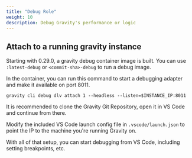 ```yaml
---
title: "Debug Role"
weight: 10
description: Debug Gravity's performance or logic
---
```


## Attach to a running gravity instance

Starting with 0.29.0, a gravity debug container image is built. You can use `:latest-debug` or `<commit-sha>-debug` to run a debug image.

In the container, you can run this command to start a debugging adapter and make it available on port 8011.

```shell
gravity cli debug dlv attach 1 --headless --listen=$INSTANCE_IP:8011
```

It is recommended to clone the Gravity Git Repository, open it in VS Code and continue from there.

Modify the included VS Code launch config file in `.vscode/launch.json` to point the IP to the machine you're running Gravity on.

With all of that setup, you can start debugging from VS Code, including setting breakpoints, etc.
